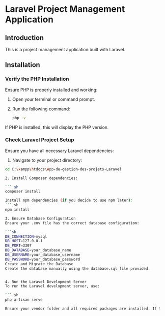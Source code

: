 # Laravel Project Management Application

## Introduction

This is a project management application built with Laravel.

## Installation

### Verify the PHP Installation

Ensure PHP is properly installed and working:

1. Open your terminal or command prompt.
2. Run the following command:

   ```sh
   php -v 
   
If PHP is installed, this will display the PHP version.

### Check Laravel Project Setup

Ensure you have all necessary Laravel dependencies:

1. Navigate to your project directory:
  ``` sh
cd C:\xampp\htdocs\App-de-gestion-des-projets-Laravel  

2. Install Composer dependencies:

  ``` sh
composer install

Install npm dependencies (if you decide to use npm later):
  ``` sh
 npm install

3. Ensure Database Configuration
Ensure your .env file has the correct database configuration:

  ```sh
DB_CONNECTION=mysql
DB_HOST=127.0.0.1
DB_PORT=3307
DB_DATABASE=your_database_name
DB_USERNAME=your_database_username
DB_PASSWORD=your_database_password
Create and Migrate the Database
Create the database manually using the database.sql file provided.


4. Run the Laravel Development Server
To run the Laravel development server, use:

 ``` sh
php artisan serve

Ensure your vendor folder and all required packages are installed. If the vendor folder is missing the necessary files, you might need to run composer install again.
